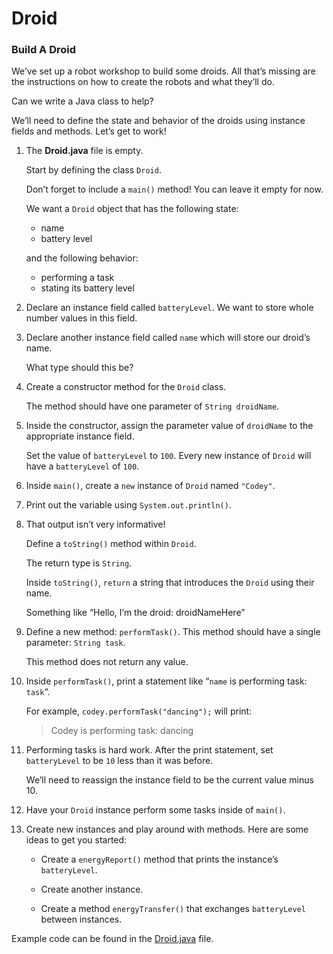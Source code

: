 # Droid
### Build A Droid

We’ve set up a robot workshop to build some droids. All that’s missing are the instructions on how to create the robots and what they’ll do.

Can we write a Java class to help?

We’ll need to define the state and behavior of the droids using instance fields and methods. Let’s get to work!

1. The **Droid.java** file is empty.

	Start by defining the class ```Droid```.

	Don’t forget to include a ```main()``` method! You can leave it empty for now.

	We want a ```Droid``` object that has the following state:

	- name
	- battery level

	and the following behavior:

	- performing a task
	- stating its battery level

2. Declare an instance field called ```batteryLevel```. We want to store whole number values in this field.

3. Declare another instance field called ```name``` which will store our droid’s name.

	What type should this be?

4. Create a constructor method for the ```Droid``` class.

	The method should have one parameter of ```String droidName```.

5. Inside the constructor, assign the parameter value of ```droidName``` to the appropriate instance field.

	Set the value of ```batteryLevel``` to ```100```. Every new instance of ```Droid``` will have a ```batteryLevel``` of ```100```.

6. Inside ```main()```, create a ```new``` instance of ```Droid``` named ```"Codey"```.

7. Print out the variable using ```System.out.println()```.

8. That output isn’t very informative!

	Define a ```toString()``` method within ```Droid```.

	The return type is ```String```.

	Inside ```toString()```, ```return``` a string that introduces the ```Droid``` using their name.

	Something like “Hello, I’m the droid: droidNameHere”

9. Define a new method: ```performTask()```. This method should have a single parameter: ```String task```.

	This method does not return any value.

10. Inside ```performTask()```, print a statement like “```name``` is performing task: ```task```“.

	For example, ```codey.performTask("dancing");``` will print:
	> Codey is performing task: dancing

11. Performing tasks is hard work. After the print statement, set ```batteryLevel``` to be ```10``` less than it was before.

	We’ll need to reassign the instance field to be the current value minus 10.

12. Have your ```Droid``` instance perform some tasks inside of ```main()```.

13. Create new instances and play around with methods. Here are some ideas to get you started:

	- Create a ```energyReport()``` method that prints the instance’s ```batteryLevel```.

	- Create another instance.

	- Create a method ```energyTransfer()``` that exchanges ```batteryLevel``` between instances.

Example code can be found in the [Droid.java](https://github.com/upliftdev/Foundations/blob/main/3.Classes_and_Objects/Projects/Droid/src/main/java/com/examples/classes/Droid.java) file. 